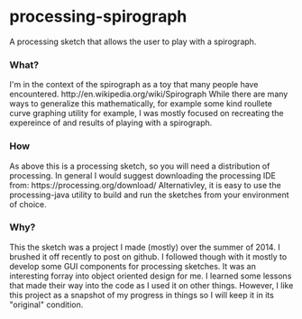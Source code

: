 processing-spirograph
=====================

A processing sketch that allows the user to play with a spirograph. 


<h3> What? </h3>
I'm in the context of the spirograph as a toy that many people have encountered. 
http://en.wikipedia.org/wiki/Spirograph
While there are many ways to generalize this mathematically, for example some kind roullete curve graphing utility for example, I was mostly focused on recreating the expereince of and results of playing with a spirograph.

<h3> How </h3>
As above this is a processing sketch, so you will need a distribution of processing. 
In general I would suggest downloading the processing IDE from:
https://processing.org/download/
Alternativley, it is easy to use the processing-java utility to build and run the sketches from your environment of choice. 

<h3> Why? </h3>
This the sketch was a project I made (mostly) over the summer of 2014. I brushed it off recently to post on github. I followed though with it mostly to develop some GUI components for processing sketches. It was an interesting forray into object oriented design for me. I learned some lessons that made their way into the code as I used it on other things. However, I like this project as a snapshot of my progress in things so I will keep it in its "original" condition. 


